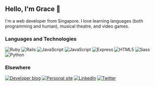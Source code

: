## Hello, I'm Grace 👋

I'm a web developer from Singapore. I love learning languages (both programming and human), musical theatre, and video games.

### Languages and Technologies
<img src="https://img.shields.io/badge/Ruby-CC342D?logo=Ruby&logoColor=FFFFFF&style=for-the-badge" alt="Ruby"/>
<img src="https://img.shields.io/badge/Rails-CC0000?logo=Ruby%20on%20Rails&logoColor=FFFFFF&style=for-the-badge" alt="Rails" />
<img src="https://img.shields.io/badge/JavaScript-F7DF1E?logo=JavaScript&logoColor=FFFFFF&style=for-the-badge" alt="JavaScript" /> 
<img src="https://img.shields.io/badge/React-61DAFB?logo=React&logoColor=000000&style=for-the-badge" alt="JavaScript" />
<img src="https://img.shields.io/badge/Express-000000?logo=Express&logoColor=FFFFFF&style=for-the-badge" alt="Express" />
<img src="https://img.shields.io/badge/HTML5-E34F26?logo=HTML5&logoColor=FFFFFF&style=for-the-badge" alt="HTML5" />
<img src="https://img.shields.io/badge/Sass-CC6699?logo=Sass&logoColor=FFFFFF&style=for-the-badge" alt="Sass" />
<img src="https://img.shields.io/badge/Python-3776AB?logo=Python&logoColor=FFFFFF&style=for-the-badge" alt="Python" /> 

### Elsewhere
<a href="http://graceteng.me/"><img src="https://img.shields.io/badge/Dev%20Blog-2962FF?logo=Hashnode&logoColor=FFFFFF&style=for-the-badge" alt="Developer blog"/></a>
<a href="https://graceteng.ninja/"><img src="https://img.shields.io/badge/Personal%20site-000000?logo=Squarespace&logoColor=FFFFFF&style=for-the-badge" alt="Personal site"/></a>
<a href="https://www.linkedin.com/in/graceteng89/"><img src="https://img.shields.io/badge/LinkedIn-0077B5?logo=LinkedIn&logoColor=FFFFFF&style=for-the-badge" alt="LinkedIn"/></a>
<a href="https://twitter.com/pelicularities"><img src="https://img.shields.io/badge/Twitter-1DA1F2?logo=Twitter&logoColor=FFFFFF&style=for-the-badge" alt="Twitter"/></a>
